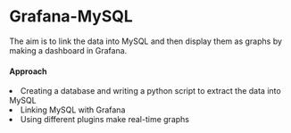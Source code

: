 # Grafana-MySQL
The aim is to link the data into MySQL and then display them as graphs by making a dashboard in Grafana.

<h4>Approach</h4>
<li>Creating a database and writing a python script to extract the data into MySQL</li>
<li>Linking MySQL with Grafana</li>
<li>Using different plugins make real-time graphs</li>


